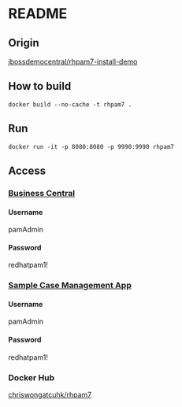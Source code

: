# README

## Origin
[jbossdemocentral/rhpam7-install-demo](https://github.com/jbossdemocentral/rhpam7-install-demo)

## How to build
```
docker build --no-cache -t rhpam7 .
```
	
## Run
```
docker run -it -p 8080:8080 -p 9990:9990 rhpam7
```

## Access
### [Business Central](http://localhost:8080/business-central)
#### Username
pamAdmin
#### Password
redhatpam1!

### [Sample Case Management App](http://localhost:8080/rhpam-case-mgmt-showcase)
#### Username
pamAdmin
#### Password
redhatpam1!

### Docker Hub
[chriswongatcuhk/rhpam7](https://hub.docker.com/repository/docker/chriswongatcuhk/rhpam7)
